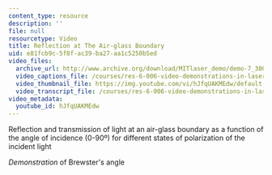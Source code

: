 ```yaml
---
content_type: resource
description: ''
file: null
resourcetype: Video
title: Reflection at The Air-glass Boundary
uid: e81fcb9c-5f8f-ac39-ba27-aa1c5250b5ed
video_files:
  archive_url: http://www.archive.org/download/MITlaser_demo/demo-7_300k.mp4
  video_captions_file: /courses/res-6-006-video-demonstrations-in-lasers-and-optics-spring-2008/e199a98584ff5399b4d7e45be2bbffda_hJfqUAKMEdw.vtt
  video_thumbnail_file: https://img.youtube.com/vi/hJfqUAKMEdw/default.jpg
  video_transcript_file: /courses/res-6-006-video-demonstrations-in-lasers-and-optics-spring-2008/8c8d95159ced9077da941cc8016a5a72_hJfqUAKMEdw.pdf
video_metadata:
  youtube_id: hJfqUAKMEdw
---
```


Reflection and transmission of light at an air-glass boundary as a function of the angle of incidence (0-90º) for different states of polarization of the incident light

_Demonstration_ of Brewster's angle